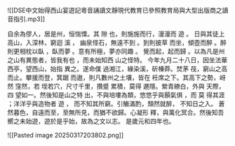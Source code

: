 ![[DSE中文始得西山宴遊記粵音誦讀文靜現代教育已參照教育局與大型出版商之讀音指引.mp3]]

自余為僇人，居是州，恒惴慄。其 隙 也，則施施而行，漫漫而 遊 。 日與其徒上高山，入深林，窮迴 溪 ， 幽泉怪石，無遠不到 。到則披草 而坐，傾壺而醉 。醉則更相枕以臥 ，臥而夢 。意有所極，夢亦同趣 。 覺而起，起而歸 。以為凡是州之山有異態者，皆我有也 ，而未始知西 山之怪特。 今年九月二十八日，因坐法華西亭，望西山，始指 異之。遂命僕 過湘江，緣染溪，斫榛莽。焚茅 茷，窮山之高而止。攀援而登，箕踞 而遨，則凡數州之土壤，皆在 衽席之下。其高下之勢，岈然 窪然，若 垤若穴，尺寸千里，攢蹙 累積，莫得 遯隱。縈青繚白，外與 天際，四 望如一。然後知是山之特 出，不與培塿為類，悠悠乎與顥氣俱 ，而 莫 得其涯 ；洋洋乎與造物者 遊 ， 而不知其所窮。引觴滿酌，頹然就醉， 不知日之入。 蒼然暮色，自遠而至，至無所見，而猶不欲歸。心凝形 釋，與萬化冥合。然後知吾嚮之未始遊，遊於是乎始，故為之文以志。 是歲元和四年也。

![[Pasted image 20250317203802.png]]

